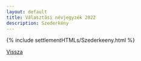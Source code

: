 ```yaml
---
layout: default
title: Választási névjegyzék 2022
description: Szederkény
---
```


{% include settlementHTMLs/Szederkeeny.html %}

[Vissza](../)